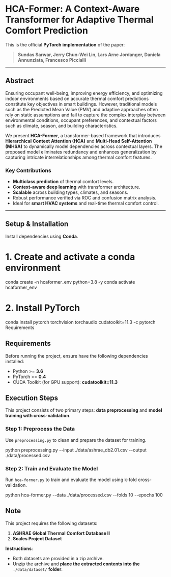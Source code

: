 # HCA-Former: A Context-Aware Transformer for Adaptive Thermal Comfort Prediction

This is the official **PyTorch implementation** of the paper:

> **Sundas Sarwar, Jerry Chun-Wei Lin, Lars Arne Jordanger, Daniela Annunziata, Francesco Piccialli**  

---

## Abstract

Ensuring occupant well-being, improving energy efficiency, and optimizing indoor environments based on accurate thermal comfort predictions constitute key objectives in smart buildings. However, traditional models such as the Predicted Mean Value (PMV) and adaptive approaches often rely on static assumptions and fail to capture the complex interplay between environmental conditions, occupant preferences, and contextual factors such as climate, season, and building characteristics.

We present **HCA-Former**, a transformer-based framework that introduces **Hierarchical Context Attention (HCA)** and **Multi-Head Self-Attention (MHSA)** to dynamically model dependencies across contextual layers. The proposed model eliminates redundancy and enhances generalization by capturing intricate interrelationships among thermal comfort features.

###  Key Contributions

- **Multiclass prediction** of thermal comfort levels.
- **Context-aware deep learning** with transformer architecture.
-  **Scalable** across building types, climates, and seasons.
-  Robust performance verified via ROC and confusion matrix analysis.
-  Ideal for **smart HVAC systems** and real-time thermal comfort control.


---

## Setup & Installation

Install dependencies using **Conda**.


# 1. Create and activate a conda environment
conda create -n hcaformer_env python=3.8 -y
conda activate hcaformer_env

# 2. Install PyTorch
conda install pytorch torchvision torchaudio cudatoolkit=11.3 -c pytorch
 Requirements

## Requirements

Before running the project, ensure have the following dependencies installed:

- Python >= **3.6**
- PyTorch >= **0.4**
- CUDA Toolkit (for GPU support): **cudatoolkit=11.3**


## Execution Steps

This project consists of two primary steps: **data preprocessing** and **model training with cross-validation**.


### Step 1: Preprocess the Data

Use `preprocessing.py` to clean and prepare the dataset for training.

python preprocessing.py --input ./data/ashrae_db2.01.csv --output ./data/processed.csv

### Step 2: Train and Evaluate the Model

Run `hca-former.py` to train and evaluate the model using k-fold cross-validation.

python hca-former.py --data ./data/processed.csv --folds 10 --epochs 100




## Note


This project requires the following datasets:

1. **ASHRAE Global Thermal Comfort Database II**
2. **Scales Project Dataset**

**Instructions**:

- Both datasets are provided in a zip archive.
- Unzip the archive and **place the extracted contents into the** `./data/dataset/` **folder**.
  





